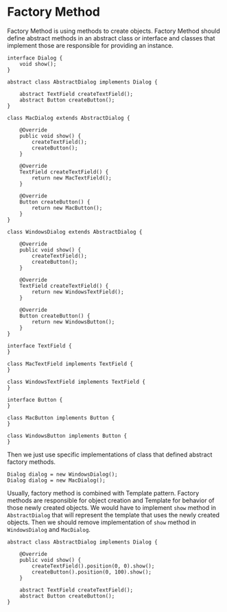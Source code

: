 # Factory Method

Factory Method is using methods to create objects. Factory Method should define abstract methods in an abstract class or interface and classes that implement those are responsible for providing an instance. 

```
interface Dialog {
    void show();
}

abstract class AbstractDialog implements Dialog {

    abstract TextField createTextField();
    abstract Button createButton();
}

class MacDialog extends AbstractDialog {

    @Override
    public void show() {
        createTextField();
        createButton();
    }

    @Override
    TextField createTextField() {
        return new MacTextField();
    }

    @Override
    Button createButton() {
        return new MacButton();
    }
}

class WindowsDialog extends AbstractDialog {

    @Override
    public void show() {
        createTextField();
        createButton();
    }

    @Override
    TextField createTextField() {
        return new WindowsTextField();
    }

    @Override
    Button createButton() {
        return new WindowsButton();
    }
}

interface TextField {
}

class MacTextField implements TextField {
}

class WindowsTextField implements TextField {
}

interface Button {
}

class MacButton implements Button {
}

class WindowsButton implements Button {
}
```

Then we just use specific implementations of class that defined abstract factory methods.

```
Dialog dialog = new WindowsDialog();
Dialog dialog = new MacDialog();
```

Usually, factory method is combined with Template pattern. Factory methods are responsible for object creation and Template for behavior of those newly created objects. We would have to implement `show` method in `AbstractDialog` that will represent the template that uses the newly created objects. Then we should remove implementation of `show` method in `WindowsDialog` and `MacDialog`.

```
abstract class AbstractDialog implements Dialog {

    @Override
    public void show() {
        createTextField().position(0, 0).show();
        createButton().position(0, 100).show();
    }

    abstract TextField createTextField();
    abstract Button createButton();
}
```



